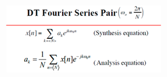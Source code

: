 ![52fa7629c3cb4af2c2bb0831f1948094.png](../../../../_resources/52fa7629c3cb4af2c2bb0831f1948094.png)